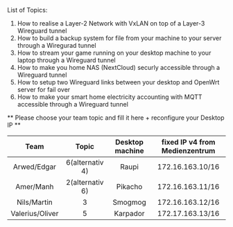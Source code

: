 List of Topics:

1. How to realise a Layer-2 Network with VxLAN on top of a Layer-3 Wireguard tunnel
2. How to build a backup system for file from your machine to your server through a Wiregurad tunnel
3. How to stream your game running on your desktop machine to your laptop through a Wireguard tunnel
4. How to make you home NAS (NextCloud) securly accessible through a Wireguard tunnel
5. How to setup two Wireguard links between your desktop and OpenWrt server for fail over
6. How to make your smart home electricity accounting with MQTT accessible through a Wireguard tunnel


** Please choose your team topic and fill it here + reconfigure your Desktop IP **

|  Team 	       |   Topic           |   Desktop machine   |  fixed IP v4 from Medienzentrum
| :-------------:| :---------------: | :----------------:  | :------------------------------: 
| Arwed/Edgar    | 6(alternativ 4)   |       Raupi         |   172.16.163.10/16
| Amer/Manh      | 2(alternativ 6)   |       Pikacho       |   172.16.163.11/16
| Nils/Martin    | 3                 |       Smogmog       |   172.16.163.12/16
| Valerius/Oliver| 5                 |       Karpador      |   172.17.163.13/16
